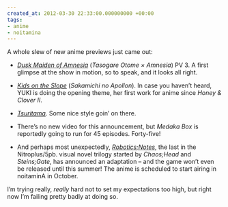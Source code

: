 ```yaml
---
created_at: 2012-03-30 22:33:00.000000000 +00:00
tags:
- anime
- noitamina
---
```


A whole slew of new anime previews just came out:

-   [<cite>Dusk Maiden of
    Amnesia</cite>](https://www.youtube.com/watch?v=Eh0_IUwRTnA)
    (<cite>Tasogare Otome × Amnesia</cite>) PV 3. A first glimpse at the
    show in motion, so to speak, and it looks all right.

-   [<cite>Kids on the
    Slope</cite>](https://www.youtube.com/watch?v=8owoGJntHJw)
    (<cite>Sakamichi no Apollon</cite>). In case you haven’t heard, YUKI
    is doing the opening theme, her first work for anime since
    <cite>Honey & Clover II</cite>.

-   [<cite>Tsuritama</cite>](https://www.youtube.com/watch?v=ZASvjvEVfag).
    Some nice style goin’ on there.

-   There’s no new video for this announcement, but <cite>Medaka
    Box</cite> is reportedly going to run for 45 episodes. Forty-five!

-   And perhaps most unexpectedly,
    [<cite>Robotics;Notes</cite>](https://www.youtube.com/watch?v=Wkbtc9qbEWQ),
    the last in the Nitroplus/5pb. visual novel trilogy started by
    <cite>Chaos;Head</cite> and <cite>Steins;Gate</cite>, has announced
    an adaptation – and the game won’t even be released until this
    summer! The anime is scheduled to start airing in noitaminA in
    October.

I’m trying really, *really* hard not to set my expectations too high,
but right now I’m failing pretty badly at doing so.
